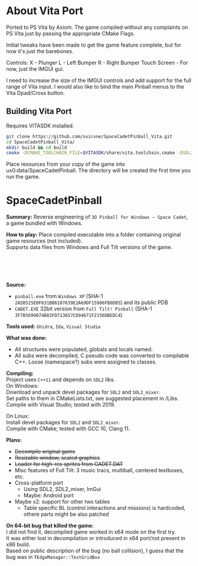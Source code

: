 # About Vita Port
Ported to PS Vita by Axiom.
The game compiled without any complaints on PS Vita just by passing the appropriate CMake Flags.

Initial tweaks have been made to get the game feature complete, but for now it's just the barebones.

Controls:
X - Plunger
L - Left Bumper
R - Right Bumper
Touch Screen - For now, just the IMGUI gui.

I need to increase the size of the IMGUI controls and add support for the full range of Vita input.
I would also like to bind the main Pinball menus to the Vita Dpad/Cross button.

## Building Vita Port
Requires VITASDK installed.
```sh
git clone https://github.com/suicvne/SpaceCadetPinball_Vita.git
cd SpaceCadetPinball_Vita/
mkdir build && cd build
cmake -DCMAKE_TOOLCHAIN_FILE=$VITASDK/share/vita.toolchain.cmake -DSDL2_PATH=$VITASDK/arm-vita-eabi/lib/ -DSDL2_INCLUDE_DIR=$VITASDK/arm-vita-eabi/include/SDL2 ../
```
Place resources from your copy of the game into ux0:data/SpaceCadetPinball. The directory will be created the first time you run the game.

# SpaceCadetPinball
**Summary:** Reverse engineering of `3D Pinball for Windows – Space Cadet`, a game bundled with Windows.

**How to play:** Place compiled executable into a folder containing original game resources (not included).\
Supports data files from Windows and Full Tilt versions of the game.
\
\
\
\
\
\
**Source:**
 * `pinball.exe` from `Windows XP` (SHA-1 `2A5B525E0F631BB6107639E2A69DF15986FB0D05`) and its public PDB
 * `CADET.EXE` 32bit version from `Full Tilt! Pinball` (SHA-1 `3F7B5699074B83FD713657CD94671F2156DBEDC4`)

**Tools used:** `Ghidra`, `Ida`, `Visual Studio`

**What was done:**
 * All structures were populated, globals and locals named.
 * All subs were decompiled, C pseudo code was converted to compilable C++. Loose (namespace?) subs were assigned to classes.

**Compiling:**\
Project uses `C++11` and depends on `SDL2` libs.\
On Windows:\
Download and unpack devel packages for `SDL2` and `SDL2_mixer`.\
Set paths to them in CMakeLists.txt, see suggested placement in /Libs.\
Compile with Visual Studio; tested with 2019. 

On Linux:\
Install devel packages for `SDL2` and `SDL2_mixer`.\
Compile with CMake; tested with GCC 10, Clang 11. 

**Plans:**
 * ~~Decompile original game~~
 * ~~Resizable window, scaled graphics~~
 * ~~Loader for high-res sprites from CADET.DAT~~
 * Misc features of Full Tilt: 3 music tracs, multiball, centered textboxes, etc.
 * Cross-platform port
   * Using SDL2, SDL2_mixer, ImGui
   * Maybe: Android port
 * Maybe x2: support for other two tables 
   * Table specific BL (control interactions and missions) is hardcoded, othere parts might be also patched

**On 64-bit bug that killed the game:**\
I did not find it, decompiled game worked in x64 mode on the first try.\
It was either lost in decompilation or introduced in x64 port/not present in x86 build.\
Based on public description of the bug (no ball collision), I guess that the bug was in `TEdgeManager::TestGridBox`

